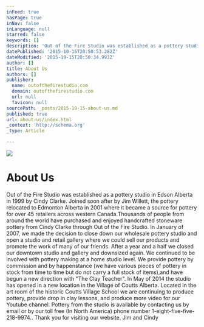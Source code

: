 ```yaml
---
inFeed: true
hasPage: true
inNav: false
inLanguage: null
starred: false
keywords: []
description: 'Out of the Fire Studio was established as a pottery studio in Edson Alberta in 1999 by Cindy Clarke. Joined soon after by Jim Willett, the pottery relocated to '
datePublished: '2015-10-15T20:50:53.282Z'
dateModified: '2015-10-15T20:50:34.993Z'
author: []
title: About Us
authors: []
publisher:
  name: outofthefirestudio.com
  domain: outofthefirestudio.com
  url: null
  favicon: null
sourcePath: _posts/2015-10-15-about-us.md
published: true
url: about-us/index.html
_context: 'http://schema.org'
_type: Article

---
```

![](http://outofthefirestudio.com/images/cindyjimyt.jpg)

# About Us

Out of the Fire Studio was established as a pottery studio in Edson Alberta in 1999 by Cindy Clarke. Joined soon after by Jim Willett, the pottery relocated to Edmonton Alberta in 2001 where it became a source for pottery for over 45 retailers across western Canada.Thousands of people from around the world have purchased and enjoyed handcrafted stoneware pottery from Cindy Clarke through Out of the Fire Studio. In January of 2007, we made the decision to close down our wholesale pottery studio and open a studio and retail gallery where we could sell our products and promote the work of many of our friends. After a year and a half we closed our downtown studio and gallery and downsized again. We continued to be involved with pottery making at a home studio level. We provide pottery by commission and by happenstance (we have various pieces of pottery in stock from time to time but do not carry a full stock of items),and have begun a new direction with "The Clay Teacher". In May of 2014 the studio has opened in a new location in the Village of Coutts Alberta. Located in the art room of the historic Coutts Village School we are continuing to produce pottery, provide drop in clay lessons, and produce more video for our Youtube channel. Pottery from the studio is available by contacting us by email or by our toll free (In North America) phone number 1-eight-five-five-218-9974.. Thank you for visiting our website. Jim and Cindy